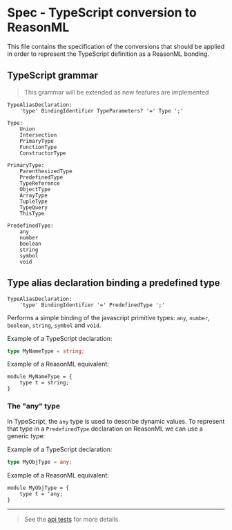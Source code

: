# Spec - TypeScript conversion to ReasonML

This file contains the specification of the conversions that should be applied in order to represent the TypeScript definition as a ReasonML bonding.

## TypeScript grammar

> This grammar will be extended as new features are implemented

```
TypeAliasDeclaration:
    'type' BindingIdentifier TypeParameters? '=' Type ';' 

Type:
    Union
    Intersection
    PrimaryType
    FunctionType
    ConstructorType

PrimaryType:
    ParenthesizedType
    PredefinedType
    TypeReference
    ObjectType
    ArrayType
    TupleType
    TypeQuery
    ThisType

PredefinedType:
    any
    number
    boolean
    string
    symbol
    void
```

## Type alias declaration binding a predefined type

```
TypeAliasDeclaration:
    'type' BindingIdentifier '=' PredefinedType ';' 
```

Performs a simple binding of the javascript primitive types: `any`, `number`, `boolean`, `string`, `symbol` and `void`.

Example of a TypeScript declaration:

````typescript
type MyNameType = string;
````

Example of a ReasonML equivalent:

````reason
module MyNameType = {
    type t = string;
}
````

### The "any" type

In TypeScript, the `any` type is used to describe dynamic values. To represent that type in a `PredefinedType` declaration on ReasonML we can use a generic type:

Example of a TypeScript declaration:

````typescript
type MyObjType = any;
````

Example of a ReasonML equivalent:

````reason
module MyObjType = {
    type t = 'any;
}
````

---

> See the [api tests](./__tests__/TsApiTest.re) for more details.